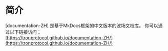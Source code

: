 # 简介
[documentation-ZH] 是基于MkDocs框架的中文版本的波场文档库。 你可以通过以下链接访问：  
[https://tronprotocol.github.io/documentation-ZH/](https://tronprotocol.github.io/documentation-ZH/)